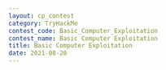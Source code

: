 ```yaml
---
layout: cp_contest
category: TryHackMe
contest_code: Basic_Computer_Exploitation
contest_name: Basic Computer Exploitation
title: Basic Computer Exploitation
date: 2021-08-20
---
```


